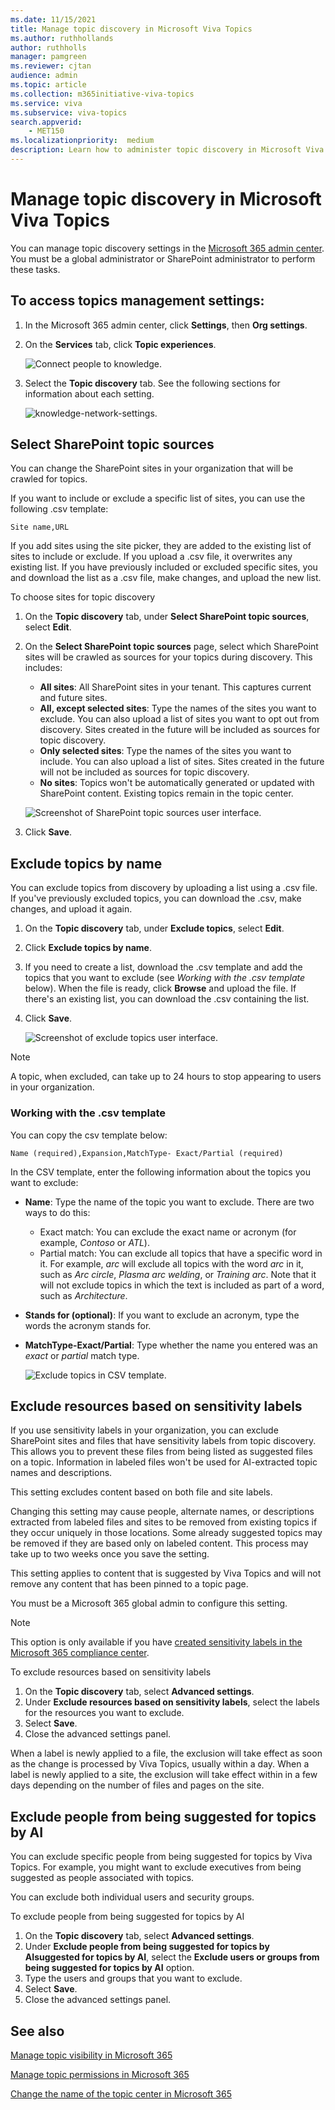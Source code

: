 ```yaml
---
ms.date: 11/15/2021
title: Manage topic discovery in Microsoft Viva Topics
ms.author: ruthhollands
author: ruthholls
manager: pamgreen
ms.reviewer: cjtan
audience: admin
ms.topic: article
ms.collection: m365initiative-viva-topics
ms.service: viva 
ms.subservice: viva-topics 
search.appverid:
    - MET150  
ms.localizationpriority:  medium
description: Learn how to administer topic discovery in Microsoft Viva Topics.
---
```


# Manage topic discovery in Microsoft Viva Topics

You can manage topic discovery settings in the [Microsoft 365 admin center](https://admin.microsoft.com). You must be a global administrator or SharePoint administrator to perform these tasks.

## To access topics management settings:

1. In the Microsoft 365 admin center, click **Settings**, then **Org settings**.
2. On the **Services** tab, click **Topic experiences**.

    ![Connect people to knowledge.](../media/admin-org-knowledge-options-completed.png) 

3. Select the **Topic discovery** tab. See the following sections for information about each setting.

    ![knowledge-network-settings.](../media/knowledge-network-settings-topic-discovery.png) 

## Select SharePoint topic sources

You can change the SharePoint sites in your organization that will be crawled for topics.

If you want to include or exclude a specific list of sites, you can use the following .csv template:

``` csv
Site name,URL
```

If you add sites using the site picker, they are added to the existing list of sites to include or exclude. If you upload a .csv file, it overwrites any existing list. If you have previously included or excluded specific sites, you and download the list as a .csv file, make changes, and upload the new list.

To choose sites for topic discovery

1. On the **Topic discovery** tab, under **Select SharePoint topic sources**, select **Edit**.
2. On the **Select SharePoint topic sources** page, select which SharePoint sites will be crawled as sources for your topics during discovery. This includes:
    - **All sites**: All SharePoint sites in your tenant. This captures current and future sites.
    - **All, except selected sites**: Type the names of the sites you want to exclude.  You can also upload a list of sites you want to opt out from discovery. Sites created in the future will be included as sources for topic discovery. 
    - **Only selected sites**: Type the names of the sites you want to include. You can also upload a list of sites. Sites created in the future will not be included as sources for topic discovery.
    - **No sites**: Topics won't be automatically generated or updated with SharePoint content. Existing topics remain in the topic center.

    ![Screenshot of SharePoint topic sources user interface.](../media/k-manage-select-topic-source.png)
   
3. Click **Save**.

## Exclude topics by name

You can exclude topics from discovery by uploading a list using a .csv file. If you've previously excluded topics, you can download the .csv, make changes, and upload it again.

1. On the **Topic discovery** tab, under **Exclude topics**, select **Edit**.
2. Click **Exclude topics by name**.
3. If you need to create a list, download the .csv template and add the topics that you want to exclude (see *Working with the .csv template* below). When the file is ready, click **Browse** and upload the file. If there's an existing list, you can download the .csv containing the list.
4. Click **Save**.

    ![Screenshot of exclude topics user interface.](../media/km-manage-exclude-topics.png)

> [!Note] 
> A topic, when excluded, can take up to 24 hours to stop appearing to users in your organization.

### Working with the .csv template

You can copy the csv template below:

``` csv
Name (required),Expansion,MatchType- Exact/Partial (required)
```

In the CSV template, enter the following information about the topics you want to exclude:

- **Name**: Type the name of the topic you want to exclude. There are two ways to do this:
    - Exact match: You can exclude the exact name or acronym (for example, *Contoso* or *ATL*).
    - Partial match: You can exclude all topics that have a specific word in it.  For example, *arc* will exclude all topics with the word *arc* in it, such as *Arc circle*, *Plasma arc welding*, or *Training arc*. Note that it will not exclude topics in which the text is included as part of a word, such as *Architecture*.
- **Stands for (optional)**: If you want to exclude an acronym, type the words the acronym stands for.
- **MatchType-Exact/Partial**: Type whether the name you entered was an *exact* or *partial* match type.

    ![Exclude topics in CSV template.](../media/exclude-topics-csv.png) 

## Exclude resources based on sensitivity labels

If you use sensitivity labels in your organization, you can exclude SharePoint sites and files that have sensitivity labels from topic discovery. This allows you to prevent these files from being listed as suggested files on a topic. Information in labeled files won't be used for AI-extracted topic names and descriptions.

This setting excludes content based on both file and site labels. 

Changing this setting may cause people, alternate names, or descriptions extracted from labeled files and sites to be removed from existing topics if they occur uniquely in those locations. Some already suggested topics may be removed if they are based only on labeled content. This process may take up to two weeks once you save the setting.

This setting applies to content that is suggested by Viva Topics and will not remove any content that has been pinned to a topic page. 

You must be a Microsoft 365 global admin to configure this setting.

> [!Note] 
> This option is only available if you have [created sensitivity labels in the Microsoft 365 compliance center](/microsoft-365/compliance/create-sensitivity-labels).

To exclude resources based on sensitivity labels
1. On the **Topic discovery** tab, select **Advanced settings**.
1. Under **Exclude resources based on sensitivity labels**, select the labels for the resources you want to exclude.
1. Select **Save**.
1. Close the advanced settings panel.

When a label is newly applied to a file, the exclusion will take effect as soon as the change is processed by Viva Topics, usually within a day. When a label is newly applied to a site, the exclusion will take effect within in a few days depending on the number of files and pages on the site.

## Exclude people from being suggested for topics by AI

You can exclude specific people from being suggested for topics by Viva Topics. For example, you might want to exclude executives from being suggested as people associated with topics.

You can exclude both individual users and security groups.

To exclude people from being suggested for topics by AI
1. On the **Topic discovery** tab, select **Advanced settings**.
1. Under **Exclude people from being suggested for topics by AIsuggested for topics by AI**, select the **Exclude users or groups from being suggested for topics by AI** option.
1. Type the users and groups that you want to exclude.
1. Select **Save**.
1. Close the advanced settings panel.

## See also

[Manage topic visibility in Microsoft 365](topic-experiences-knowledge-rules.md)

[Manage topic permissions in Microsoft 365](topic-experiences-user-permissions.md)

[Change the name of the topic center in Microsoft 365](topic-experiences-administration.md)

